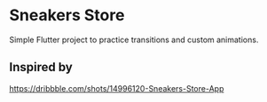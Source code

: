 # Sneakers Store

Simple Flutter project to practice transitions and custom animations.

## Inspired by

https://dribbble.com/shots/14996120-Sneakers-Store-App

